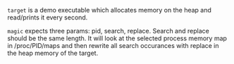 ```target``` is a demo executable which allocates memory on the heap and read/prints it every second.

```magic``` expects three params: pid, search, replace. Search and replace should be the same length. It will look at the selected process memory map in /proc/PID/maps and then rewrite all search occurances with replace in the heap memory of the target.
